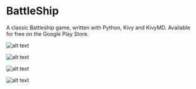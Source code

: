 # BattleShip
A classic Battleship game, written with Python, Kivy and KivyMD.
Available for free on the Google Play Store.


![alt text](https://github.com/pyfection/Nativo/blob/master/img/docedit.png)

![alt text](https://github.com/pyfection/Nativo/blob/master/img/doclist.png)

![alt text](https://github.com/pyfection/Nativo/blob/master/img/wordlist.png)

![alt text](https://github.com/pyfection/Nativo/blob/master/img/drawer.png)

